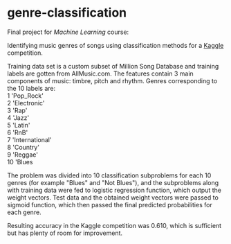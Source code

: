 # genre-classification

Final project for *Machine Learning* course:  

Identifying music genres of songs using classification methods for a [Kaggle](https://www.kaggle.com/) competition.   

Training data set is a custom subset of Million Song Database and training labels
are gotten from AllMusic.com. The features contain 3 main components of music: timbre, pitch and rhythm. Genres corresponding to the 10 labels are:  
1   'Pop_Rock'  
2   'Electronic'  
3   'Rap'  
4   'Jazz'  
5   'Latin'  
6   'RnB'  
7   'International'  
8   'Country'  
9   'Reggae'  
10  'Blues  

The problem was divided into 10 classification subproblems for each 10 genres (for example "Blues" and "Not Blues"), and the subproblems along with training data were fed to logistic regression function, which output the weight vectors. Test data and the obtained weight vectors were passed to sigmoid function, which then passed the final predicted probabilities for each genre.
  

Resulting accuracy in the Kaggle competition was 0.610, which is sufficient but has plenty of room for improvement.
